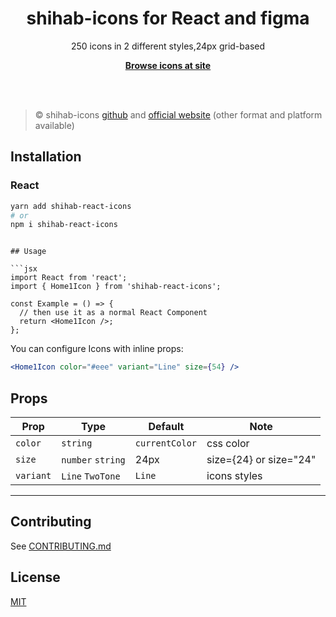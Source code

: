 <h1 align="center">shihab-icons for React and figma</h1>

<p align="center">
  250 icons in 2 different styles,24px grid-based
<p>

<p align="center">
  <a href="https://shihab-icons.vercel.app/"><strong>Browse icons at site</strong></a>
</p>
<br>
<br>

> ©️ shihab-icons [github](https://github.com/alaa-sufi/react-shihab-icons) and
> [official website](https://shihab-icons.vercel.app/) (other format and platform available)

## Installation

### React

```bash
yarn add shihab-react-icons
# or
npm i shihab-react-icons
```

````

## Usage

```jsx
import React from 'react';
import { Home1Icon } from 'shihab-react-icons';

const Example = () => {
  // then use it as a normal React Component
  return <Home1Icon />;
};
````

You can configure Icons with inline props:

```jsx
<Home1Icon color="#eee" variant="Line" size={54} />
```

## Props

| Prop      | Type              | Default        | Note                   |
| --------- | ----------------- | -------------- | ---------------------- |
| `color`   | `string`          | `currentColor` | css color              |
| `size`    | `number` `string` | 24px           | size={24} or size="24" |
| `variant` | `Line` `TwoTone`  | `Line`         | icons styles           |

---

## Contributing

See [CONTRIBUTING.md](./CONTRIBUTING.md)

## License

[MIT](./LICENSE)
